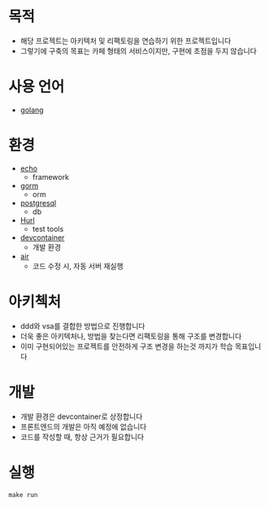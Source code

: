 # 목적
- 해당 프로젝트는 아키텍처 및 리팩토링을 연습하기 위한 프로젝트입니다
- 그렇기에 구축의 목표는 카페 형태의 서비스이지만, 구현에 초점을 두지 않습니다

# 사용 언어
- [golang](https://go.dev/)

# 환경
- [echo](https://echo.labstack.com/)
    - framework
- [gorm](https://gorm.io/index.html)
    - orm
- [postgresql](https://www.postgresql.org/)
    - db
- [Hurl](https://hurl.dev/)
    - test tools
- [devcontainer](https://containers.dev/)
    - 개발 환경
- [air](https://github.com/air-verse/air)
    - 코드 수정 시, 자동 서버 재실행

# 아키첵처
- ddd와 vsa를 결합한 방법으로 진행합니다
- 더욱 좋은 아키텍처나, 방법을 찾는다면 리팩토링을 통해 구조를 변경합니다
- 이미 구현되어있는 프로젝트를 안전하게 구조 변경을 하는것 까지가 학습 목표입니다

# 개발
- 개발 환경은 devcontainer로 상정합니다
- 프론트엔드의 개발은 아직 예정에 없습니다
- 코드를 작성할 때, 항상 근거가 필요합니다

# 실행
```
make run
```